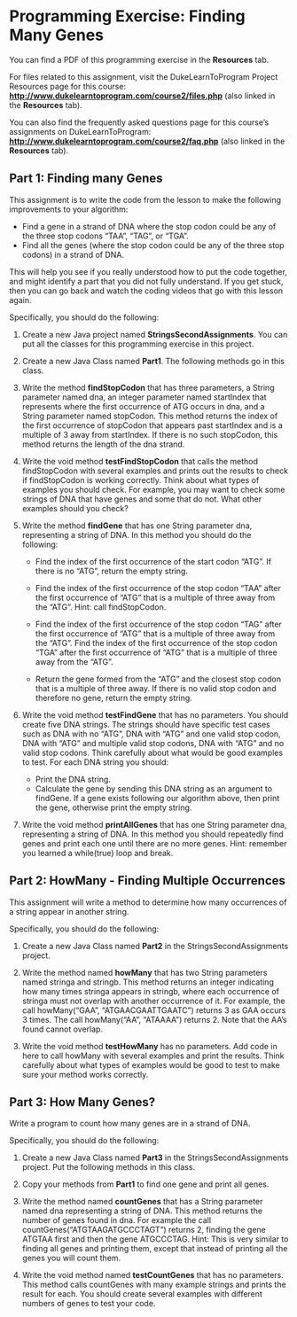 # Programming Exercise: Finding Many Genes
You can find a PDF of this programming exercise in the **Resources** tab.

For files related to this assignment, visit the DukeLearnToProgram Project Resources page for this course: **http://www.dukelearntoprogram.com/course2/files.php** (also linked in the **Resources** tab).

You can also find the frequently asked questions page for this course’s assignments on DukeLearnToProgram: **http://www.dukelearntoprogram.com/course2/faq.php** (also linked in the **Resources** tab).

## Part 1: Finding many Genes
This assignment is to write the code from the lesson to make the following improvements to your algorithm:

* Find a gene in a strand of DNA where the stop codon could be any of the three stop codons “TAA”, “TAG”, or “TGA”.
* Find all the genes (where the stop codon could be any of the three stop codons) in a strand of DNA.

This will help you see if you really understood how to put the code together, and might identify a part that you did not fully understand. If you get stuck, then you can go back and watch the coding videos that go with this lesson again.

Specifically, you should do the following:

1. Create a new Java project named **StringsSecondAssignments**. You can put all the classes for this programming exercise in this project.

2. Create a new Java Class named **Part1**. The following methods go in this class.

3. Write the method **findStopCodon** that has three parameters, a String parameter named dna, an integer parameter named startIndex that represents where the first occurrence of ATG occurs in dna, and a String parameter named stopCodon. This method returns the index of the first occurrence of stopCodon that appears past startIndex and is a multiple of 3 away from startIndex. If there is no such stopCodon, this method returns the length of the dna strand.

4. Write the void method **testFindStopCodon** that calls the method findStopCodon with several examples and prints out the results to check if findStopCodon is working correctly. Think about what types of examples you should check. For example, you may want to check some strings of DNA that have genes and some that do not. What other examples should you check?

5. Write the method **findGene** that has one String parameter dna, representing a string of DNA. In this method you should do the following:

    * Find the index of the first occurrence of the start codon “ATG”. If there is no “ATG”, return the empty string.
    
    * Find the index of the first occurrence of the stop codon “TAA” after the first occurrence of “ATG” that is a multiple of three away from the “ATG”. Hint: call                   findStopCodon.
    
    * Find the index of the first occurrence of the stop codon “TAG” after the first occurrence of “ATG” that is a multiple of three away from the “ATG”. Find the index of the         first occurrence of the stop codon “TGA” after the first occurrence of “ATG” that is a multiple of three away from the “ATG”.
    
    * Return the gene formed from the “ATG” and the closest stop codon that is a multiple of three away. If there is no valid stop codon and therefore no gene, return the empty       string.
    
6. Write the void method **testFindGene** that has no parameters. You should create five DNA strings. The strings should have specific test cases such as DNA with no “ATG”, DNA with “ATG” and one valid stop codon, DNA with “ATG” and multiple valid stop codons, DNA with “ATG” and no valid stop codons. Think carefully about what would be good examples to test. For each DNA string you should:

    * Print the DNA string.
    * Calculate the gene by sending this DNA string as an argument to findGene. If a gene exists following our algorithm above, then print the gene, otherwise print the empty string.
    
7. Write the void method **printAllGenes** that has one String parameter dna, representing a string of DNA. In this method you should repeatedly find genes and print each one until there are no more genes. Hint: remember you learned a while(true) loop and break.

## Part 2: HowMany - Finding Multiple Occurrences
This assignment will write a method to determine how many occurrences of a string appear in another string.

Specifically, you should do the following:

1. Create a new Java Class named **Part2** in the StringsSecondAssignments project.

2. Write the method named **howMany** that has two String parameters named stringa and stringb. This method returns an integer indicating how many times stringa appears in stringb, where each occurrence of stringa must not overlap with another occurrence of it. For example, the call howMany(“GAA”, “ATGAACGAATTGAATC”) returns 3 as GAA occurs 3 times. The call howMany(“AA”, “ATAAAA”) returns 2. Note that the AA’s found cannot overlap.

3. Write the void method **testHowMany** has no parameters. Add code in here to call howMany with several examples and print the results. Think carefully about what types of examples would be good to test to make sure your method works correctly.

## Part 3: How Many Genes?
Write a program to count how many genes are in a strand of DNA.

Specifically, you should do the following:

1. Create a new Java Class named **Part3** in the StringsSecondAssignments project. Put the following methods in this class.

2. Copy your methods from **Part1** to find one gene and print all genes.

3. Write the method named **countGenes** that has a String parameter named dna representing a string of DNA. This method returns the number of genes found in dna. For example the call countGenes(“ATGTAAGATGCCCTAGT”) returns 2, finding the gene ATGTAA first and then the gene ATGCCCTAG. Hint: This is very similar to finding all genes and printing them, except that instead of printing all the genes you will count them.

4. Write the void method named **testCountGenes** that has no parameters. This method calls countGenes with many example strings and prints the result for each. You should create several examples with different numbers of genes to test your code.

